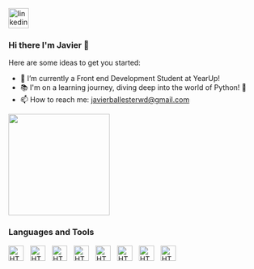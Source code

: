 [<img src='https://img.shields.io/badge/LinkedIn-0077B5?style=for-the-badge&logo=linkedin&logoColor=white' alt='linkedin' height='40'>](https://linkedin.com/in/https://www.linkedin.com/in/javierbal/) 
### Hi there I'm Javier 👋

<!--
**Javirb26/Javirb26** is a ✨ _special_ ✨ repository because its `README.md` (this file) appears on your GitHub profile.
-->
Here are some ideas to get you started:

- 🔭 I’m currently a Front end Development Student at YearUp!
- 📚 I'm on a learning journey, diving deep into the world of Python! 🐍
- 📫 How to reach me: <a href="mailto:javierballesterwd@gmail.com">javierballesterwd@gmail.com</a>
<!-- ⚡ Fun fact: ... -->
<!-- 👯 I’m looking to collaborate on ... -->

<div align=start>
    <img height="200" src="https://github-readme-stats.vercel.app/api?username=Javirb26&theme=onedark&hide_border=false&include_all_commits=false&count_private=false" />
</div>

###  Languages and Tools
<div>
  <img align="left" alt="HTML" width="30px" style="padding-right: 10px;" src="https://cdn.jsdelivr.net/gh/devicons/devicon/icons/html5/html5-original.svg">
  <img align="left" alt="HTML" width="30px" style="padding-right: 10px;" src="https://cdn.jsdelivr.net/gh/devicons/devicon/icons/css3/css3-original.svg">
  <img align="left" alt="HTML" width="30px" style="padding-right: 10px;" src="https://cdn.jsdelivr.net/gh/devicons/devicon/icons/javascript/javascript-plain.svg">
  <img align="left" alt="HTML" width="30px" style="padding-right: 10px;" src="https://cdn.jsdelivr.net/gh/devicons/devicon/icons/bootstrap/bootstrap-original.svg" />
  <img align="left" alt="HTML" width="30px" style="padding-right: 10px;" src="https://cdn.jsdelivr.net/gh/devicons/devicon/icons/mysql/mysql-original.svg" />
  <img align="left" alt="HTML" width="30px" style="padding-right: 10px;" src="https://cdn.jsdelivr.net/gh/devicons/devicon/icons/figma/figma-original.svg" />
  <img align="left" alt="HTML" width="30px" style="padding-right: 10px;" src="https://cdn.jsdelivr.net/gh/devicons/devicon/icons/illustrator/illustrator-plain.svg" />
  <img align="left" alt="HTML" width="30px" style="padding-right: 10px;" src="https://cdn.jsdelivr.net/gh/devicons/devicon/icons/photoshop/photoshop-plain.svg" />
</div>
    




